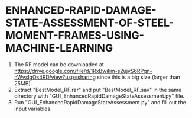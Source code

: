 # ENHANCED-RAPID-DAMAGE-STATE-ASSESSMENT-OF-STEEL-MOMENT-FRAMES-USING-MACHINE-LEARNING
1. The RF model can be downloaded at https://drive.google.com/file/d/1RxBwiIim-s2ujyS6RPqn-nWvxlgOs4RD/view?usp=sharing since this is a big size (larger than 25MB).
2. Extract "BestModel_RF.rar" and put "BestModel_RF.sav" in the same directory with "GUI_EnhancedRapidDamageStateAssessment.py" file.
3. Run "GUI_EnhancedRapidDamageStateAssessment.py" and fill out the input variables.
